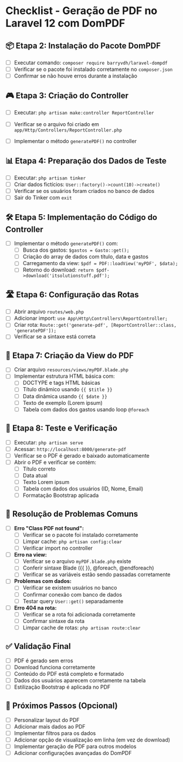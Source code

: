 # Checklist - Geração de PDF no Laravel 12 com DomPDF

## 📦 Etapa 2: Instalação do Pacote DomPDF
- [ ] Executar comando: `composer require barryvdh/laravel-dompdf`
- [ ] Verificar se o pacote foi instalado corretamente no `composer.json`
- [ ] Confirmar se não houve erros durante a instalação

## 🎮 Etapa 3: Criação do Controller
- [ ] Executar: `php artisan make:controller ReportController`
- [ ] Verificar se o arquivo foi criado em `app/Http/Controllers/ReportController.php`
- [ ] Implementar o método `generatePDF()` no controller


## 📊 Etapa 4: Preparação dos Dados de Teste
- [ ] Executar: `php artisan tinker`
- [ ] Criar dados fictícios: `User::factory()->count(10)->create()`
- [ ] Verificar se os usuários foram criados no banco de dados
- [ ] Sair do Tinker com `exit`

## 🛠️ Etapa 5: Implementação do Código do Controller
- [ ] Implementar o método `generatePDF()` com:
  - [ ] Busca dos gastos: `$gastos = Gasto::get();`
  - [ ] Criação do array de dados com título, data e gastos
  - [ ] Carregamento da view: `$pdf = PDF::loadView('myPDF', $data);`
  - [ ] Retorno do download: `return $pdf->download('itsolutionstuff.pdf');`

## 🛣️ Etapa 6: Configuração das Rotas
- [ ] Abrir arquivo `routes/web.php`
- [ ] Adicionar import: `use App\Http\Controllers\ReportController;`
- [ ] Criar rota: `Route::get('generate-pdf', [ReportController::class, 'generatePDF']);`
- [ ] Verificar se a sintaxe está correta

## 🎨 Etapa 7: Criação da View do PDF
- [ ] Criar arquivo `resources/views/myPDF.blade.php`
- [ ] Implementar estrutura HTML básica com:
  - [ ] DOCTYPE e tags HTML básicas
  - [ ] Título dinâmico usando `{{ $title }}`
  - [ ] Data dinâmica usando `{{ $date }}`
  - [ ] Texto de exemplo (Lorem ipsum)
  - [ ] Tabela com dados dos gastos usando loop `@foreach`

## 🔧 Etapa 8: Teste e Verificação
- [ ] Executar: `php artisan serve`
- [ ] Acessar: `http://localhost:8000/generate-pdf`
- [ ] Verificar se o PDF é gerado e baixado automaticamente
- [ ] Abrir o PDF e verificar se contém:
  - [ ] Título correto
  - [ ] Data atual
  - [ ] Texto Lorem ipsum
  - [ ] Tabela com dados dos usuários (ID, Nome, Email)
  - [ ] Formatação Bootstrap aplicada

## 🐛 Resolução de Problemas Comuns
- [ ] **Erro "Class PDF not found":**
  - [ ] Verificar se o pacote foi instalado corretamente
  - [ ] Limpar cache: `php artisan config:clear`
  - [ ] Verificar import no controller

- [ ] **Erro na view:**
  - [ ] Verificar se o arquivo `myPDF.blade.php` existe
  - [ ] Conferir sintaxe Blade ({{ }}, @foreach, @endforeach)
  - [ ] Verificar se as variáveis estão sendo passadas corretamente

- [ ] **Problemas com dados:**
  - [ ] Verificar se existem usuários no banco
  - [ ] Confirmar conexão com banco de dados
  - [ ] Testar query `User::get()` separadamente

- [ ] **Erro 404 na rota:**
  - [ ] Verificar se a rota foi adicionada corretamente
  - [ ] Confirmar sintaxe da rota
  - [ ] Limpar cache de rotas: `php artisan route:clear`

## ✅ Validação Final
- [ ] PDF é gerado sem erros
- [ ] Download funciona corretamente
- [ ] Conteúdo do PDF está completo e formatado
- [ ] Dados dos usuários aparecem corretamente na tabela
- [ ] Estilização Bootstrap é aplicada no PDF

## 🚀 Próximos Passos (Opcional)
- [ ] Personalizar layout do PDF
- [ ] Adicionar mais dados ao PDF
- [ ] Implementar filtros para os dados
- [ ] Adicionar opção de visualização em linha (em vez de download)
- [ ] Implementar geração de PDF para outros modelos
- [ ] Adicionar configurações avançadas do DomPDF